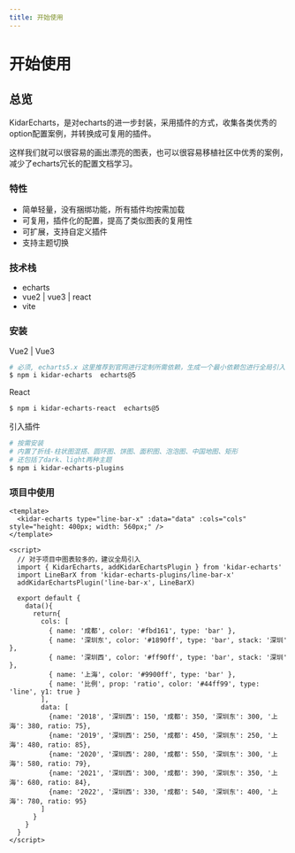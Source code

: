 ```yaml
---
title: 开始使用
---
```


# 开始使用

## 总览 

KidarEcharts，是对echarts的进一步封装，采用插件的方式，收集各类优秀的option配置案例，并转换成可复用的插件。

这样我们就可以很容易的画出漂亮的图表，也可以很容易移植社区中优秀的案例，减少了echarts冗长的配置文档学习。

### 特性
- 简单轻量，没有捆绑功能，所有插件均按需加载
- 可复用，插件化的配置，提高了类似图表的复用性
- 可扩展，支持自定义插件
- 支持主题切换

### 技术栈
- echarts
- vue2 | vue3 | react
- vite

### 安装

Vue2 | Vue3
```bash
# 必须, echarts5.x 这里推荐到官网进行定制所需依赖，生成一个最小依赖包进行全局引入
$ npm i kidar-echarts  echarts@5 

```

React

```bash
$ npm i kidar-echarts-react  echarts@5 
```

引入插件
```bash
# 按需安装
# 内置了折线-柱状图混搭、圆环图、饼图、面积图、泡泡图、中国地图、矩形
# 还包括了dark、light两种主题
$ npm i kidar-echarts-plugins
```

### 项目中使用

```vue
<template>
  <kidar-echarts type="line-bar-x" :data="data" :cols="cols" style="height: 400px; width: 560px;" />
</template>

<script>
  // 对于项目中图表较多的，建议全局引入
  import { KidarEcharts, addKidarEchartsPlugin } from 'kidar-echarts'
  import LineBarX from 'kidar-echarts-plugins/line-bar-x'
  addKidarEchartsPlugin('line-bar-x', LineBarX)

  export default {
    data(){
      return{
        cols: [
          { name: '成都', color: '#fbd161', type: 'bar' },
          { name: '深圳东', color: '#1890ff', type: 'bar', stack: '深圳' },
          { name: '深圳西', color: '#ff90ff', type: 'bar', stack: '深圳' },
          { name: '上海', color: '#9900ff', type: 'bar' },
          { name: '比例', prop: 'ratio', color: '#44ff99', type: 'line', y1: true }
        ],
        data: [
          {name: '2018', '深圳西': 150, '成都': 350, '深圳东': 300, '上海': 380, ratio: 75},
          {name: '2019', '深圳西': 250, '成都': 450, '深圳东': 250, '上海': 480, ratio: 85},
          {name: '2020', '深圳西': 280, '成都': 550, '深圳东': 300, '上海': 580, ratio: 79},
          {name: '2021', '深圳西': 300, '成都': 390, '深圳东': 350, '上海': 680, ratio: 84},
          {name: '2022', '深圳西': 330, '成都': 540, '深圳东': 400, '上海': 780, ratio: 95}
        ]
      }
    }
  }
</script>
```